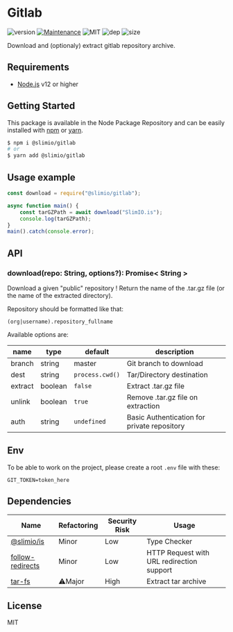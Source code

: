 # Gitlab
![version](https://img.shields.io/badge/dynamic/json.svg?url=https://raw.githubusercontent.com/SlimIO/gitlab/master/package.json&query=$.version&label=Version)
[![Maintenance](https://img.shields.io/badge/Maintained%3F-yes-green.svg)](https://github.com/SlimIO/gitlab/commit-activity)
![MIT](https://img.shields.io/github/license/mashape/apistatus.svg)
![dep](https://img.shields.io/david/SlimIO/gitlab)
![size](https://img.shields.io/bundlephobia/min/@slimio/gitlab.svg?style=flat)

Download and (optionaly) extract gitlab repository archive.

## Requirements
- [Node.js](https://nodejs.org/en/) v12 or higher

## Getting Started

This package is available in the Node Package Repository and can be easily installed with [npm](https://docs.npmjs.com/getting-started/what-is-npm) or [yarn](https://yarnpkg.com).

```bash
$ npm i @slimio/gitlab
# or
$ yarn add @slimio/gitlab
```

## Usage example
```js
const download = require("@slimio/gitlab");

async function main() {
    const tarGZPath = await download("SlimIO.is");
    console.log(tarGZPath);
}
main().catch(console.error);
```

## API

### download(repo: String, options?): Promise< String >
Download a given "public" repository ! Return the name of the .tar.gz file (or the name of the extracted directory).

Repository should be formatted like that:
```
(org|username).repository_fullname
```

Available options are:

| name | type | default | description |
| --- | --- | --- | --- |
| branch | string | master | Git branch to download |
| dest | string | `process.cwd()` | Tar/Directory destination |
| extract | boolean | `false` | Extract .tar.gz file |
| unlink | boolean | `true` | Remove .tar.gz file on extraction |
| auth | string | `undefined` | Basic Authentication for private repository |

## Env
To be able to work on the project, please create a root `.env` file with these:
```
GIT_TOKEN=token_here
```

## Dependencies

|Name|Refactoring|Security Risk|Usage|
|---|---|---|---|
|[@slimio/is](https://github.com/SlimIO/is#readme)|Minor|Low|Type Checker|
|[follow-redirects](https://github.com/follow-redirects/follow-redirects)|Minor|Low|HTTP Request with URL redirection support|
|[tar-fs](https://github.com/mafintosh/tar-fs)|⚠️Major|High|Extract tar archive|

## License
MIT
